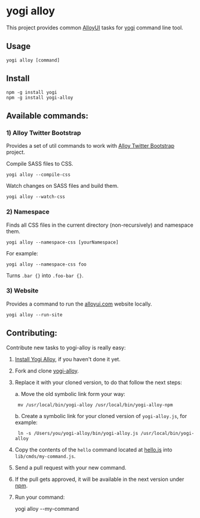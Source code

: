 # yogi alloy

This project provides common [AlloyUI](http://alloyui.com) tasks for [yogi](http://yui.github.com/yogi) command line tool.

## Usage

	yogi alloy [command]

## Install

	npm -g install yogi
	npm -g install yogi-alloy

## Available commands:

### 1) Alloy Twitter Bootstrap

Provides a set of util commands to work with [Alloy Twitter Bootstrap](http://github.com/eduardolundgren/alloy-twitter-bootstrap) project.

Compile SASS files to CSS.

	yogi alloy --compile-css

Watch changes on SASS files and build them.

	yogi alloy --watch-css

### 2) Namespace

Finds all CSS files in the current directory (non-recursively) and namespace them.

	yogi alloy --namespace-css [yourNamespace]

For example:

	yogi alloy --namespace-css foo

Turns `.bar {}` into `.foo-bar {}`.

### 3) Website

Provides a command to run the [alloyui.com](http://github.com/liferay/alloyui.com) website locally.

	yogi alloy --run-site

## Contributing:

Contribute new tasks to yogi-alloy is really easy:

1. [Install Yogi Alloy](https://github.com/eduardolundgren/yogi-alloy#install), if you haven't done it yet.
1. Fork and clone [yogi-alloy](http://github.com/eduardolundgren/yogi-alloy).
2. Replace it with your cloned version, to do that follow the next steps:

	a. Move the old symbolic link form your way:

		mv /usr/local/bin/yogi-alloy /usr/local/bin/yogi-alloy-npm

	b. Create a symbolic link for your cloned version of `yogi-alloy.js`, for example:

		ln -s /Users/you/yogi-alloy/bin/yogi-alloy.js /usr/local/bin/yogi-alloy

3. Copy the contents of the `hello` command located at [hello.js](https://github.com/eduardolundgren/yogi-alloy/blob/master/lib/cmds/hello.js) into `lib/cmds/my-command.js`.
4. Send a pull request with your new command.
5. If the pull gets approved, it will be available in the next version under [npm](https://npmjs.org/package/yogi-alloy).
6. Run your command:

	yogi alloy --my-command